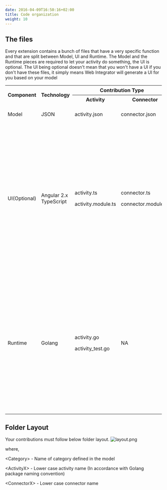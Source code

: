 ```yaml
---
date: 2016-04-09T16:50:16+02:00
title: Code organization
weight: 10
---
```


## The files

Every extension contains a bunch of files that have a very specific function and that are split between Model, UI and Runtime. The Model and the Runtime pieces are required to let your activity do something, the UI is optional. The UI being optional doesn't mean that you won't have a UI if you don't have these files, it simply means Web Integrator will generate a UI for you based on your model

<table class="wrapped"><colgroup><col><col><col><col><col></colgroup>

<tbody>

<tr>

<th rowspan="2">

Component

</th>

<th rowspan="2">Technology</th>

<th colspan="2">Contribution Type</th>

<th rowspan="2">Description</th>

</tr>

<tr>

<th colspan="1"><span>Activity</span></th>

<th colspan="1"><span>Connector</span></th>

</tr>

<tr>

<td>Model</td>

<td colspan="1">JSON</td>

<td>activity.json</td>

<td>connector.json</td>

<td colspan="1">Every contribution must define the model in JSON format.</td>

</tr>

<tr>

<td>UI(Optional)</td>

<td colspan="1">Angular 2.x TypeScript</td>

<td>

activity.ts

activity.module.ts

</td>

<td>

connector.ts

connector.module.ts

</td>

<td colspan="1">

<div class="content-wrapper">

In situations where the value or display of a field is dependent on values of preceding fields, the extension should provide typescripts. It consists of _\*.module.ts_ ([Angular Module](https://angular.io/guide/ngmodule)) and _\*.ts_ ([Angular Service](https://angular.io/guide/architecture#services))

> Currently we don't support third-party libraries in typescript code and we recommended using the HTTP module wherever possible.

</td>

</tr>

<tr>

<td colspan="1">Runtime</td>

<td colspan="1">Golang</td>

<td colspan="1">

activity.go

activity_test.go

</td>

<td colspan="1">NA</td>

<td colspan="1">

<div class="content-wrapper">

Every extension must write the runtime code in **Go** (_activity.go_). You can, and really should, leverage the Go testing framework for writing unit test cases(_activity_test.go_) for your extension.

> Connectors don't have a specific runtime, but they rather provide configuration values to the activity that uses the connector.
</td>
</tr>
</tbody>
</table>

## Folder Layout 
Your contributions must follow below folder layout.
![layout.png](https://github.com/TIBCOSoftware/tci-webintegrator/blob/master/images/layout.png)

where,

\<Category\> - Name of category defined in the model

\<ActivityX\> - Lower case activity name (In accordance with Golang package naming convention)

\<ConnectorX\> - Lower case connector name
